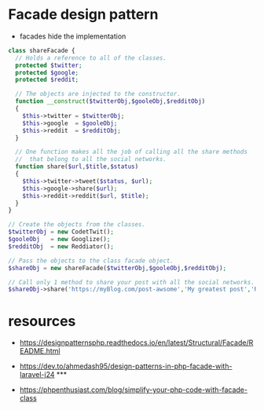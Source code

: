 # Facade design pattern

* facades hide the implementation


```php
class shareFacade {
  // Holds a reference to all of the classes.
  protected $twitter;    
  protected $google;   
  protected $reddit;    

  // The objects are injected to the constructor.   
  function __construct($twitterObj,$gooleObj,$redditObj)
  {
    $this->twitter = $twitterObj;
    $this->google  = $gooleObj;
    $this->reddit  = $redditObj;
  }  

  // One function makes all the job of calling all the share methods
  //  that belong to all the social networks.
  function share($url,$title,$status)
  {
    $this->twitter->tweet($status, $url);
    $this->google->share($url);
    $this->reddit->reddit($url, $title);
  }
}

// Create the objects from the classes.
$twitterObj = new CodetTwit();
$gooleObj   = new Googlize();
$redditObj  = new Reddiator();

// Pass the objects to the class facade object.
$shareObj = new shareFacade($twitterObj,$gooleObj,$redditObj);

// Call only 1 method to share your post with all the social networks.
$shareObj->share('https://myBlog.com/post-awsome','My greatest post','Read my greatest post ever.');
```
# resources


* https://designpatternsphp.readthedocs.io/en/latest/Structural/Facade/README.html
* https://dev.to/ahmedash95/design-patterns-in-php-facade-with-laravel-j24 ***


* https://phpenthusiast.com/blog/simplify-your-php-code-with-facade-class

